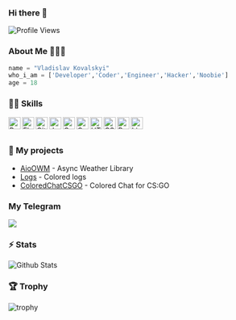 ### Hi there 👋

![Profile Views](https://hits.seeyoufarm.com/api/count/incr/badge.svg?url=https://github.com/Eyepatch72/&title=Profile%20Views)

### About Me 🙋🏻‍♂️
```python
name = "Vladislav Kovalskyi"
who_i_am = ['Developer','Coder','Engineer','Hacker','Noobie']
age = 18
```

###  👨‍💻 Skills
<img align="left" alt="Python" width="24px" src="https://cdn.jsdelivr.net/npm/simple-icons@3.2.0/icons/python.svg" />
<img align="left" alt="Flask" width="24px" src="https://cdn.jsdelivr.net/npm/simple-icons@3.2.0/icons/flask.svg" />
<img align="left" alt="GitHub" width="24px" src="https://cdn.jsdelivr.net/npm/simple-icons@3.2.0/icons/github.svg" />
<img align="left" alt="JavaScript" width="24px" src="https://cdn.jsdelivr.net/npm/simple-icons@3.2.0/icons/javascript.svg" />
<img align="left" alt="C" width="24px" src="https://cdn.jsdelivr.net/npm/simple-icons@3.2.0/icons/c.svg" />
<img align="left" alt="C++" width="24px" src="https://cdn.jsdelivr.net/npm/simple-icons@3.2.0/icons/cplusplus.svg" />
<img align="left" alt="HTML" width="24px" src="https://cdn.jsdelivr.net/npm/simple-icons@3.2.0/icons/html5.svg" />
<img align="left" alt="CSS" width="24px" src="https://cdn.jsdelivr.net/npm/simple-icons@3.2.0/icons/css3.svg" />
<img align="left" alt="PowerShell" width="24px" src="https://cdn.jsdelivr.net/npm/simple-icons@3.2.0/icons/powershell.svg" />
<img align="left" alt="Linux" width="24px" src="https://cdn.jsdelivr.net/npm/simple-icons@3.2.0/icons/linux.svg" />

</br>
</br>

### 🚀 My projects
* <a href = 'https://github.com/vladislavkovalskyi/aioowm'>AioOWM<a/> - Async Weather Library
* <a href = 'https://github.com/vladislavkovalskyi/logs'>Logs<a/> - Colored logs
* <a href = 'https://github.com/vladislavkovalskyi/ColoredChatCSGO'>ColoredChatCSGO</a> - Colored Chat for CS:GO


### My Telegram
[![](https://img.shields.io/badge/Telegram-Send%20message-blue?style=for-the-badge&logo=Telegram)](https://t.me/vladislavkovalskyi)

### ⚡️ Stats 
![Github Stats](https://github-stats-alpha.vercel.app/api/?username=vladislavkovalskyi)

### 🏆 Trophy 
![trophy](https://github-profile-trophy.vercel.app/?username=vladislavkovalskyi&theme=gruvbox)
